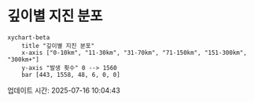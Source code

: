 # 깊이별 지진 분포

```mermaid
xychart-beta
    title "깊이별 지진 분포"
    x-axis ["0-10km", "11-30km", "31-70km", "71-150km", "151-300km", "300km+"]
    y-axis "발생 횟수" 0 --> 1560
    bar [443, 1558, 48, 6, 0, 0]
```

업데이트 시간: 2025-07-16 10:04:43
